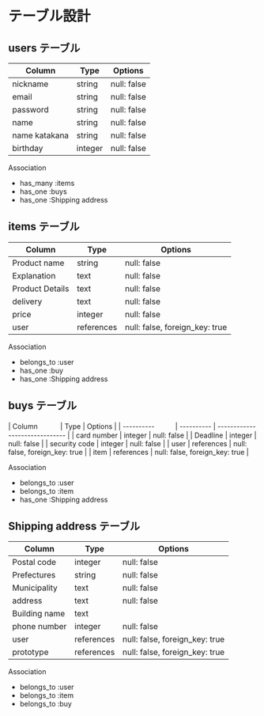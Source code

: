 # テーブル設計

## users テーブル

| Column        | Type    | Options     |
| --------      | ------  | ----------- |
| nickname      | string  | null: false |
| email         | string  | null: false |
| password      | string  | null: false |
| name          | string  | null: false |
| name katakana | string  | null: false |
| birthday      | integer | null: false |

Association

- has_many :items
- has_one  :buys
- has_one  :Shipping address

## items テーブル

| Column             | Type       | Options                        |
| ---------          | ---------- | ------------------------------ |
| Product name       | string     | null: false                    |
| Explanation        | text       | null: false                    |
| Product Details    | text       | null: false                    |
| delivery           | text       | null: false                    |
| price              | integer    | null: false                    |
| user               | references | null: false, foreign_key: true |

Association

- belongs_to :user
- has_one  :buy
- has_one  :Shipping address

## buys テーブル

| Column    　　　| Type          | Options                        |
| ----------　　　| ----------    | ------------------------------ |
| card number    | integer       | null: false                    |
| Deadline       | integer       | null: false                    |
| security code  | integer       | null: false                    |
| user           | references    | null: false, foreign_key: true |
| item           | references    | null: false, foreign_key: true |


Association

- belongs_to :user
- belongs_to :item
- has_one  :Shipping address

## Shipping address テーブル

| Column            | Type          | Options                        |
| ----------        | ----------    | ------------------------------ |
| Postal code       | integer       | null: false                    |
| Prefectures       | string        | null: false                    |
| Municipality      | text          | null: false                    |
| address           | text          | null: false                    |
| Building name     | text          |                                |
| phone number      | integer       | null: false                    |
| user              | references    | null: false, foreign_key: true |
| prototype         | references    | null: false, foreign_key: true |


Association

- belongs_to :user
- belongs_to :item
- belongs_to :buy

